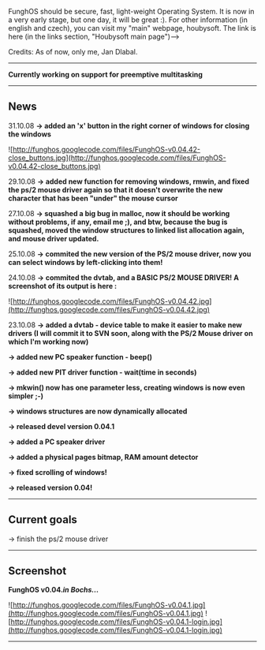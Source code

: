 FunghOS should be secure, fast, light-weight Operating System. It is now in a very early stage, but one day, it will be great :). For other information (in english and czech), you can visit my "main" webpage, houbysoft. The link is here (in the links section, "Houbysoft main page")-->

Credits:
As of now, only me, Jan Dlabal.


---


**Currently working on support for preemptive multitasking**


---

## News ##
31.10.08 **-> added an 'x' button in the right corner of windows for closing the windows**

![http://funghos.googlecode.com/files/FunghOS-v0.04.42-close_buttons.jpg](http://funghos.googlecode.com/files/FunghOS-v0.04.42-close_buttons.jpg)

29.10.08 **-> added new function for removing windows, rmwin, and fixed the ps/2 mouse driver again so that it doesn't overwrite the new character that has been "under" the mouse cursor**

27.10.08 **-> squashed a big bug in malloc, now it should be working without problems, if any, email me ;), and btw, because the bug is squashed, moved the window structures to linked list allocation again, and mouse driver updated.**

25.10.08 **-> commited the new version of the PS/2 mouse driver, now you can select windows by left-clicking into them!**

24.10.08 **-> commited the dvtab, and a BASIC PS/2 MOUSE DRIVER! A screenshot of its output is here :**

![http://funghos.googlecode.com/files/FunghOS-v0.04.42.jpg](http://funghos.googlecode.com/files/FunghOS-v0.04.42.jpg)

23.10.08 **-> added a dvtab - device table to make it easier to make new drivers (I will commit it to SVN soon, along with the PS/2 Mouse driver on which I'm working now)**

**-> added new PC speaker function - beep()**

**-> added new PIT driver function - wait(time in seconds)**

**-> mkwin() now has one parameter less, creating windows is now even simpler ;-)**

**-> windows structures are now dynamically allocated**

**-> released devel version 0.04.1**

**-> added a PC speaker driver**

**-> added a physical pages bitmap, RAM amount detector**

**-> fixed scrolling of windows!**

**-> released version 0.04!**


---

## Current goals ##

-> finish the ps/2 mouse driver


---

## Screenshot ##
**FunghOS v0.04._in Bochs..._**

![http://funghos.googlecode.com/files/FunghOS-v0.04.1.jpg](http://funghos.googlecode.com/files/FunghOS-v0.04.1.jpg) ![http://funghos.googlecode.com/files/FunghOS-v0.04.1-login.jpg](http://funghos.googlecode.com/files/FunghOS-v0.04.1-login.jpg)


---
